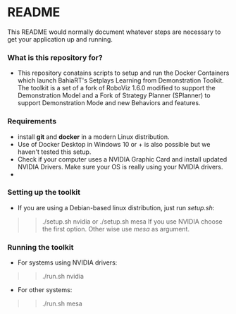 # README #

This README would normally document whatever steps are necessary to get your application up and running.

### What is this repository for? ###

* This repository conatains scripts to setup and run the Docker Containers which launch BahiaRT's Setplays Learning from Demonstration Toolkit. The toolkit is a set of a fork of RoboViz 1.6.0 modified to support the Demonstration Model and a Fork of Strategy Planner (SPlanner) to support Demonstration Mode and new Behaviors and features.

### Requirements ###

* install **git** and **docker** in a modern Linux distribution.
* Use of Docker Desktop in Windows 10 or + is also possible but we haven't tested this setup.
* Check if your computer uses a NVIDIA Graphic Card and install updated NVIDIA Drivers. Make sure your OS is really using your NVIDIA drivers. 
* 
### Setting up the toolkit ###

* If you are using a Debian-based linux distribution, just run *setup.sh*:
>> ./setup.sh nvidia
or
>> ./setup.sh mesa
If you use NVIDIA choose the first option. Other wise use *mesa* as argument.


### Running the toolkit ###

* For systems using NVIDIA drivers:
>> ./run.sh nvidia
* For other systems:
>>./run.sh mesa